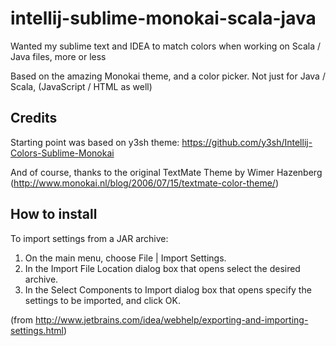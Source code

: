 intellij-sublime-monokai-scala-java
===================================

Wanted my sublime text and IDEA to match colors when working on Scala / Java files, more or less

Based on the amazing Monokai theme, and a color picker. Not just for Java / Scala, (JavaScript / HTML as well)

Credits 
----------------
Starting point was based on y3sh theme: https://github.com/y3sh/Intellij-Colors-Sublime-Monokai 

And of course, thanks to the original TextMate Theme by Wimer Hazenberg (http://www.monokai.nl/blog/2006/07/15/textmate-color-theme/)

How to install
----------------
To import settings from a JAR archive:
 1. On the main menu, choose File | Import Settings.
 2. In the Import File Location dialog box that opens select the desired archive.
 3. In the Select Components to Import dialog box that opens specify the settings to be imported, and click OK.

(from http://www.jetbrains.com/idea/webhelp/exporting-and-importing-settings.html)
